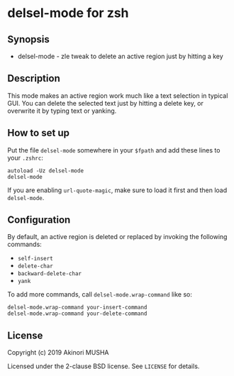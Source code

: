 delsel-mode for zsh
===================

Synopsis
--------

* delsel-mode - zle tweak to delete an active region just by hitting a key

Description
-----------

This mode makes an active region work much like a text selection in
typical GUI.  You can delete the selected text just by hitting a
delete key, or overwrite it by typing text or yanking.

How to set up
-------------

Put the file `delsel-mode` somewhere in your `$fpath` and add these
lines to your `.zshrc`:

```shell
autoload -Uz delsel-mode
delsel-mode
```

If you are enabling `url-quote-magic`, make sure to load it first and
then load `delsel-mode`.

Configuration
-------------

By default, an active region is deleted or replaced by invoking the
following commands:

- `self-insert`
- `delete-char`
- `backward-delete-char`
- `yank`

To add more commands, call `delsel-mode.wrap-command` like so:

```shell
delsel-mode.wrap-command your-insert-command
delsel-mode.wrap-command your-delete-command
```

License
-------

Copyright (c) 2019 Akinori MUSHA

Licensed under the 2-clause BSD license.
See `LICENSE` for details.
